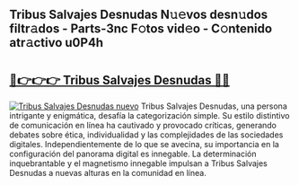 ## Tribus Salvajes Desnudas N𝚞𝚎vos desn𝚞dos filtr𝚊dos - Parts-3nc F𝚘tos vid𝚎o - C𝚘ntenido atr𝚊ctivo u0P4h

# <h2><a href="http://mb2w0c.tromn.icu/?c=Tribus+Salvajes+Desnudas">🔗👉👉👉 Tribus Salvajes Desnudas 🔗🔗</a></h2>

[![Tribus Salvajes Desnudas nuevo](https://i.imgur.com/pEAQMta.gif)](http://mb2w0c.tromn.icu/?c=Tribus+Salvajes+Desnudas)
Tribus Salvajes Desnudas, una persona intrigante y enigmática, desafía la categorización simple. Su estilo distintivo de comunicación en línea ha cautivado y provocado críticas, generando debates sobre ética, individualidad y las complejidades de las sociedades digitales. Independientemente de lo que se avecina, su importancia en la configuración del panorama digital es innegable. La determinación inquebrantable y el magnetismo innegable impulsan a Tribus Salvajes Desnudas a nuevas alturas en la comunidad en línea.
